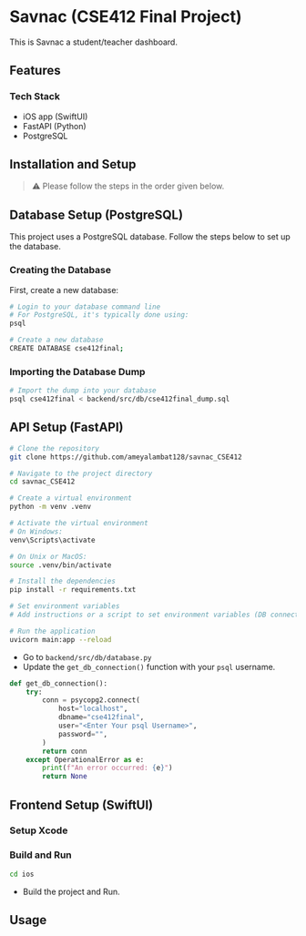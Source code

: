 # Savnac (CSE412 Final Project)

This is Savnac a student/teacher dashboard.

## Features

### Tech Stack

- iOS app (SwiftUI)
- FastAPI (Python)
- PostgreSQL

## Installation and Setup

> ⚠️ Please follow the steps in the order given below.

## Database Setup (PostgreSQL)

This project uses a PostgreSQL database. Follow the steps below to set up the database.

### Creating the Database

First, create a new database:

```bash
# Login to your database command line
# For PostgreSQL, it's typically done using:
psql

# Create a new database
CREATE DATABASE cse412final;
```

### Importing the Database Dump

```bash
# Import the dump into your database
psql cse412final < backend/src/db/cse412final_dump.sql
```

## API Setup (FastAPI)

```bash
# Clone the repository
git clone https://github.com/ameyalambat128/savnac_CSE412

# Navigate to the project directory
cd savnac_CSE412

# Create a virtual environment
python -m venv .venv

# Activate the virtual environment
# On Windows:
venv\Scripts\activate

# On Unix or MacOS:
source .venv/bin/activate

# Install the dependencies
pip install -r requirements.txt

# Set environment variables
# Add instructions or a script to set environment variables (DB connection, API keys, etc.)

# Run the application
uvicorn main:app --reload
```

- Go to `backend/src/db/database.py`
- Update the `get_db_connection()` function with your `psql` username.

```python
def get_db_connection():
    try:
        conn = psycopg2.connect(
            host="localhost",
            dbname="cse412final",
            user="<Enter Your psql Username>",
            password="",
        )
        return conn
    except OperationalError as e:
        print(f"An error occurred: {e}")
        return None
```

## Frontend Setup (SwiftUI)

### Setup Xcode

### Build and Run

```bash
cd ios
```

- Build the project and Run.

## Usage
